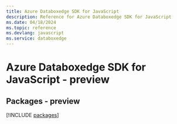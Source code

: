 ```yaml
---
title: Azure Databoxedge SDK for JavaScript
description: Reference for Azure Databoxedge SDK for JavaScript
ms.date: 04/18/2024
ms.topic: reference
ms.devlang: javascript
ms.service: databoxedge
---
```

# Azure Databoxedge SDK for JavaScript - preview
## Packages - preview
[!INCLUDE [packages](databoxedge-index.md)]